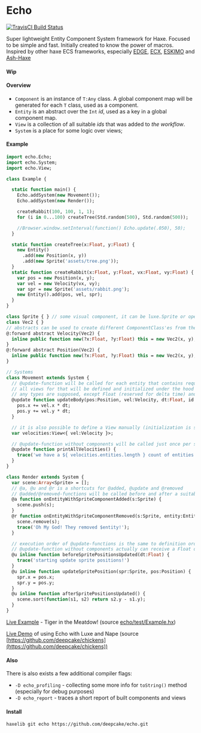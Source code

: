 # Echo
[![TravisCI Build Status](https://travis-ci.org/deepcake/echo.svg?branch=master)](https://travis-ci.org/deepcake/echo)

Super lightweight Entity Component System framework for Haxe. 
Focused to be simple and fast.
Initially created to know the power of macros.
Inspired by other haxe ECS frameworks, especially [EDGE](https://github.com/fponticelli/edge), [ECX](https://github.com/eliasku/ecx), [ESKIMO](https://github.com/PDeveloper/eskimo) and [Ash-Haxe](https://github.com/nadako/Ash-Haxe)

#### Wip

#### Overview
* `Component` is an instance of `T:Any` class. A global component map will be generated for each `T` class, used as a component.
* `Entity` is an abstract over the `Int` _id_, used as a key in a global component map.
* `View` is a collection of all suitable _ids_ that was added to _the workflow_.
* `System` is a place for some logic over views;

#### Example
```haxe
import echo.Echo;
import echo.System;
import echo.View;

class Example {

  static function main() {
    Echo.addSystem(new Movement());
    Echo.addSystem(new Render());

    createRabbit(100, 100, 1, 1);
    for (i in 0...100) createTree(Std.random(500), Std.random(500));

    //Browser.window.setInterval(function() Echo.update(.050), 50);
  }

  static function createTree(x:Float, y:Float) {
    new Entity()
      .add(new Position(x, y))
      .add(new Sprite('assets/tree.png'));
  }
  static function createRabbit(x:Float, y:Float, vx:Float, vy:Float) {
    var pos = new Position(x, y);
    var vel = new Velocity(vx, vy);
    var spr = new Sprite('assets/rabbit.png');
    new Entity().add(pos, vel, spr);
  }
}

class Sprite { } // some visual component, it can be luxe.Sprite or openfl.dispaly.Sprite, for example
class Vec2 { }
// abstracts can be used to create different ComponentClass'es from the same BaseClass without overhead
@:forward abstract Velocity(Vec2) { 
  inline public function new(?x:Float, ?y:Float) this = new Vec2(x, y);
}
@:forward abstract Position(Vec2) {
  inline public function new(?x:Float, ?y:Float) this = new Vec2(x, y);
}

// Systems
class Movement extends System {
  // @update-function will be called for each entity that contains required components 
  // all views for that will be defined and initialized under the hood
  // any types are supposed, except Float (reserved for delta time) and Int/Entity (reserved for Entity id) - it will be ignored
  @update function updateBody(pos:Position, vel:Velocity, dt:Float, id:Int) {
    pos.x += vel.x * dt;
    pos.y += vel.y * dt;
  }

  // it is also possible to define a View manually (initialization is still not needed) for additional abilities like counting entities
  var velocities:View<{ vel:Velocity }>;

  // @update-function without components will be called just once per system update
  @update function printAllVelocities() {
    trace('we have a ${ velocities.entities.length } count of entities with velocity component!');
  }
}

class Render extends System {
  var scene:Array<Sprite> = [];
  // @a, @u and @r is a shortcuts for @added, @update and @removed
  // @added/@removed-functions will be called before and after a suitable entity is added to/removed from the view
  @a function onEntityWithSpriteComponentAdded(s:Sprite) {
    scene.push(s);
  }
  @r function onEntityWithSpriteComponentRemoved(s:Sprite, entity:Entity) {
    scene.remove(s);
    trace('Oh My God! They removed $entity!');
  }

  // execution order of @update-functions is the same to definition order, so it possible to do some preparations before iterate over entities
  // @update-function without components actually can receive a Float delta time
  @u inline function beforeSpritePositionsUpdated(dt:Float) {
    trace('starting update sprite positions!')
  }
  @u inline function updateSpritePosition(spr:Sprite, pos:Position) {
    spr.x = pos.x;
    spr.y = pos.y;
  }
  @u inline function afterSpritePositionsUpdated() {
    scene.sort(function(s1, s2) return s2.y - s1.y);
  }
}
```

[Live Example](https://deepcake.github.io/echo/web/) - Tiger in the Meatdow! (source [echo/test/Example.hx](https://github.com/deepcake/echo/blob/master/test/Example.hx))

[Live Demo](https://deepcake.github.io/chickens/bin/web/) of using Echo with Luxe and Nape (source [https://github.com/deepcake/chickens](https://github.com/deepcake/chickens))

#### Also
There is also exists a few additional compiler flags:
 * `-D echo_profiling` - collecting some more info for `toString()` method (especially for debug purposes)
 * `-D echo_report` - traces a short report of built components and views

#### Install
```haxelib git echo https://github.com/deepcake/echo.git```
